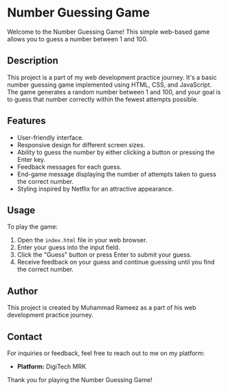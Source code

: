 # Number Guessing Game

Welcome to the Number Guessing Game! This simple web-based game allows you to guess a number between 1 and 100.

## Description

This project is a part of my web development practice journey. It's a basic number guessing game implemented using HTML, CSS, and JavaScript. The game generates a random number between 1 and 100, and your goal is to guess that number correctly within the fewest attempts possible.

## Features

- User-friendly interface.
- Responsive design for different screen sizes.
- Ability to guess the number by either clicking a button or pressing the Enter key.
- Feedback messages for each guess.
- End-game message displaying the number of attempts taken to guess the correct number.
- Styling inspired by Netflix for an attractive appearance.

## Usage

To play the game:
1. Open the `index.html` file in your web browser.
2. Enter your guess into the input field.
3. Click the "Guess" button or press Enter to submit your guess.
4. Receive feedback on your guess and continue guessing until you find the correct number.

## Author

This project is created by Muhammad Rameez as a part of his web development practice journey.

## Contact

For inquiries or feedback, feel free to reach out to me on my platform:
- **Platform:** DigiTech MRK

Thank you for playing the Number Guessing Game!

